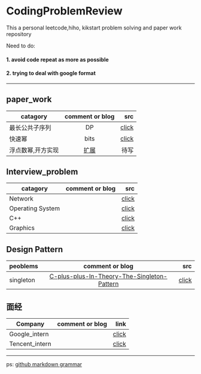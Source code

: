 # CodingProblemReview
This a personal leetcode,hiho, kikstart problem solving and paper work repository

Need to do:
#### 1. avoid code repeat as more as possible
#### 2. trying to deal with google format


---
## paper_work

| catagory      | comment or blog| src  |
| ------------- |:-------------:| -----:|
| 最长公共子序列    | DP | [click](https://github.com/qfai/CodingProblemReview/blob/master/src/LCS.cpp)|
| 快速幂| bits |[click](https://github.com/qfai/CodingProblemReview/blob/master/src/quick_pow.cpp)|
|浮点数幂,开方实现| [扩展](https://www.zhihu.com/question/20930598)|待写 |



## Interview_problem
| catagory      | comment or blog| src  |
| ------------- |:-------------:| -----:|
| Network     |  | [click](https://github.com/qfai/CodingProblemReview/blob/master/interview_problem/Network.md)|
| Operating System     | | [click](https://github.com/qfai/CodingProblemReview/blob/master/interview_problem/os.md)|
| C++    |  | [click](https://github.com/qfai/CodingProblemReview/blob/master/interview_problem/cpp.md)|
| Graphics    |  | [click](https://github.com/qfai/CodingProblemReview/blob/master/interview_problem/graphics.md)|

## Design Pattern

| peoblems      | comment or blog| src  |
| ------------- |:-------------:| -----:|
| singleton     | [C-plus-plus-In-Theory-The-Singleton-Pattern](https://www.devarticles.com/c/a/Cplusplus/C-plus-plus-In-Theory-The-Singleton-Pattern-Part-I/) | [click](https://github.com/qfai/CodingProblemReview/blob/master/src/singleton_template.cpp)|

## 面经
| Company      | comment or blog| link  |
| ------------- |:-------------:| -----:|
| Google_intern     |   | [click](https://github.com/qfai/CodingProblemReview/blob/master/Real_problem/google_intern.md)|
| Tencent_intern      |   | [click](https://github.com/qfai/CodingProblemReview/blob/master/Real_problem/tencent_intern.md)|


---
ps: [github markdown grammar](https://github.com/adam-p/markdown-here/wiki/Markdown-Cheatsheet#tables)